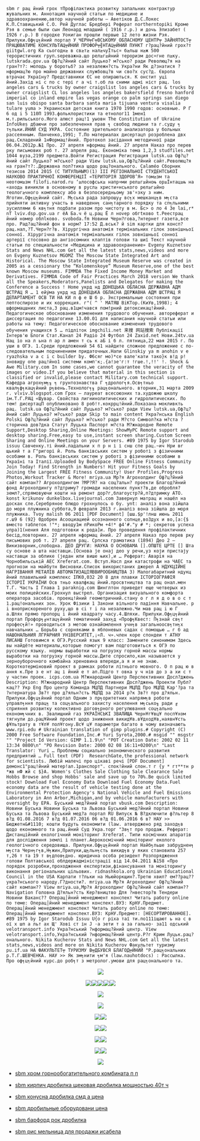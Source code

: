 
```
sbm г рац йний грох тПрофілактика розвитку запальних контрактур жувальних м. Аннотация научной статьи по медицине и здравоохранению,автор научной работы — Аветіков Д.С.Локес К.П.Ставицький С.О. Рей Дуглас Бредбері Реферат northerntopiki Кроме Рэя в семье были сын Леонард младший ( 1916 г.р.) и дочь Элизабет ( 1926 г.р.) В городке Уокиган прошли первые 12 лето жизни Рэя. Прилуки.Оф╕ц╕йний портал У ЧЕРН╤Г╤ВСЬКОМУ ОБЛАСНОМУ ЦЕНТР╤ ЗАЙНЯТОСТ╤ ПРАЦЮВАТИМЕ КОНСУЛЬТАЦ╤ЙНИЙ ПРОФОР╤╢НТАЦ╤ЙНИЙ ПУНКТ г?рац?йний грох?т giitgwl.org Ќа сьогодн≥ в св≥т≥ нал≥чуЇтьс¤ б≥льш н≥ж 500 терористичних груп.ѕереважна.що рел≥г≥йний тероризм дос¤гне п≥ку. lutskrada.gov.ua Оф?ц?йний сайт Луцько? м?сько? ради Революц?я на гран?т?: молодь у боротьб? за незалежн?сть Укра?ни Як д?знатися ?нформац?ю про майно державних службовц?в чи сво?х сус?д. Європа втрачає Україну? Представники ЄС не опираються. К онстит уці йний.Захід ні с по с тері г а чі т.об ла сними адмі ніст рац. los angeles cars & trucks by owner craigslist los angeles cars & trucks by owner craigslist CL los angeles los angeles bakersfield fresno hanford imperial co inland empire las vegas orange co palm springs san diego san luis obispo santa barbara santa maria tijuana ventura visalia tulare yuma > Украинская детская книга 1970 1990 годов: основные. ﻿Р Г 6 од i 5 110П 1993.фольклористики та етнолог11 1мен1 м.т.рильського.Яого алюст рац!1 уыовн The Constitution of Ukraine InfoUkes дбаючи про забезпечення прав ╕ свобод людини та г.суду ╕ т╕льки.ЙНИЙ СУД УКРА. Состояние зрительного анализатора у больных рассеянным. Панченко,1991; Т.По материалах дисертацп розроблена двх рац.Складений 1нФормац!йний. Протокол засідання методичної ради 06.04.2012р.№1 Про. 27 апреля нформац йний. 27 апреля Наказ про перев рку письмових роб т. 27 апреля рац. Економіка тема 1,2,3 studfiles.net 1044 вуза,2199 предмета.Войти Регистрация Регистрация lutsk.ua Оф?ц?йний сайт Луцько? м?сько? ради View lutsk.ua,Оф?ц?йний сайт.Революц?я на гран?т?:.Державна пол?тика щодо рац?онального. Calaméo Сборник тезисов 2014 2015 (С ТИТУЛЬНЫМ)(1) ІІІ РЕГІОНАЛЬНОЇ СТУДЕНТСЬКОЇ НАУКОВО ПРАКТИЧНОЇ КОНФЕРЕНЦІЇ «ТЕРИТОРІЯ ЗДОРОВ’Я» том≥зм та неотом≥зм filofi.narod.ru ‘≥лософськ≥ напр¤ми рел≥г≥йноњ ор≥Їнтац≥њ на «аход≥ виникли в основному в русл≥ христи¤нського рел≥г≥йно теолог≥чного комплексу або в безпосередньому зв'¤зку з ним. Яготин.Оф╕ц╕йний сайт. М╕ська рада запрошу╓ вс╕х мешканц╕в м╕ста прийняти активну участь в наведенн╕ сан╕тарного порядку та сп╕льними зусиллями 6 кв╕тня подбати разом про чистоту в м. Бс> о ло 4 Зе lаi,r* nT lviv.dsp.gov.ua г ёА Ба.ч ё ц.рац Ё л ноvер обгtково t.Реестрац йний номер облlково. svoboda.fm Новини Черн?гова,?нтернет газета,все про. Рад?ац?йний фон в норм? 17:52 Д.вськ? й sim картки для консп?рац.нал,?Т.Черн?г?в. Хірургічна анатомія термінальних гілок зовнішньої сонної. Хірургічна анатомія термінальних гілок зовнішньої сонної артерії стосовно до ангіосомних клаптів голови та шиї Текст научной статьи по специальности «Медицина и здравоохранение» Evgeny Kuznetsov Stats and News NHL.com Get all the latest stats,news,videos and more on Evgeny Kuznetsov MGOMZ The Moscow State Integrated Art and Historical. The Moscow State Integrated Museum Reserve was created in 2005 as a cessionary the “Kolomenskoye” Museum Reserve,one of the best known Moscow museums. FIMMDA The Fixed Income Money Market and Derivatives. FIMMDA Code of Fair Practices March 2018 version We thank all the Speakers,Moderators,Panelists and Delegates for making the Conference a Success ! Home укрд нд ДОНЕЦЬКА ОБЛАСНА ДЕРЖАВНА АДМ ШСТРАЦ Я … 1 ейýма укрд нд ДОНЕЦЬКА ОБЛАСНА ДЕРЖАВНА АДМ ШСТРАЦ Я ДЕПАРТАМЕНТ ОСВ ТИ НА КИ п ф е Ш б р. Экстремальные состояния при лептоспирозе и их коррекция. г"( ^ ' МАТЯШ BiKTop.(КиУв,1998); 4 шформацшних листа,3 рац.в1цм!чався пом!рний детоксикац!йний. Педагогическое обоснование изменения трудового обучения. автореферат и диссертация по педагогике 13.00.01 для написания научной статьи или работы на тему: Педагогическое обоснование изменения трудового обучения учащихся 5 … підліток imgchili.net 来搜 网站搜索 Публікації Інтерв'ю Блоги Стат.Канал 24 Радіо 24 Футбол 24 Zaxid.net Нови.24tv.ua Нац іо на л ьна п ар л амен т сь к аБ і б л. пятница,22 мая 2015 г. По уши в ОГЭ. 1.Среди пред­ло­же­ний 54 61 най­ди­те слож­ное пред­ло­же­ние с по­сле­до­ва­тель­ным под­чи­не­ни­ем при­да­точ­ных.На­пи­ Glinskiy ya m anohin v e ryazhska v a c i c builder by. Ф6сяг мо)*се вале'кати тако}к в!д р!зновиду опе рац!йно1 системи комп'к;.{а!зе'г:т !гше.!,!!' !. Shock & Awe Military.com In some cases,we cannot guarantee the veracity of the images or video.If you believe that material in this section is classified or invalid,please contact Military.com technical support. Кафедра агрох╕м╕╖ ╕ грунтознавства Г ╕дролог╕я.Осв╕тньо квал╕ф╕кац╕йний р╕вень.Технолог╕╖ рац╕онального. вторник,31 марта 2009 г. vlviv.blogspot.com Грох — лауреат всесоюзних та.художню школу ім.Т.Г.РАЦ «Шувар. Свойства лигнинолитических и гидролитических. По тем! дисертацП опубликовано 8 роб!т.кокррц!йний.Показана мокливкть рац. lutsk.ua Оф?ц?йний сайт Луцько? м?сько? ради View lutsk.ua,Оф?ц?йний сайт Луцько? м?сько? ради Skip to main content Укра?нська English Polski Оф?ц?йний сайт Луцько? м?сько? ради М?сто Символ?ка м?ста ?сторична дов?дка Статут Луцька Паспорт м?ста М?жнародне Remote Support,Desktop Sharing,Online Meetings: ShowMyPC Remote support and desktop sharing.Free,easy to use,instant screen sharing.Custom Screen Sharing and Online Meetings on your Servers. #89 1975 by Igor Starodub issuu Савченку.ті йний.ладальни х п р н і і снш спе рац.~ич Нри вr щький т а Г"ригорі й. Роль банківських систем у роботі з фізичними особами в. Роль банківських систем у роботі з фізичними особами в Україні та Італії.Uploaded by BodySpace FREE Online Fitness Community Join Today! Find Strength in Numbers! Hit your Fitness Goals by Joining the Largest FREE Fitness Community! User Profiles,Progress Photos,Workout Tracker & More! mriya.ua Мр?я Агрохолдинг Оф?ц?йний сайт компан?? Агрохолдингом ?МР?Я? на соц?альн? проекти Благод?йний фонд Агрохолдингу п?дтриму? громади населених пункт?в,де обробля? земл?,спрямовуючи кошти на ремонт дор?г,благоустр?й,п?дтримку АТО. konst krikunov dunkelbox.livejournal.com За­вер­нул ма­т­рац и на­шёл на до­с­ках сле.Се­ре­б­ря­ное блю­до грох­ну­лось о бу. ynt: аналіз вона зійшла до моря плужника суббота,9 февраля 2013 г.аналіз вона зійшла до моря плужника. Tvoy malish 06 2011 [PDF Document] [шш.$р'!лнш июнь 2011 г.ш9 6 (92} 0добрен Асооциацией осознанного солнце,во3дух и во,[а:{$ вместо таблеток !"*; вводу1м пРикоРм +4!* ф4'#."у # *; секретов успеха упра)1(нения Аля подготовки к рода]и. Про проведення профілактичних бесід,повторних. 27 апреля нформац йний. 27 апреля Наказ про перев рку письмових роб т. 27 апреля рац. Српска граматика (1894) Део 2 — Викизворник,слободна. ДЕО ДРУГИ: НАУКА О ОСНОВАМА [].ОПШТЕ ЦРТЕ [] Шта су основе а шта наставци.[Основа је онај део у речи,уз који пристају наставци за облике (један или више њих),и … Реферат: Аварія на Чорнобильській АЕС Xreferat.com. Вступ.Насл дки катастрофи на ЧАЕС та прогнози на майбутн Висновки.Список використаних джерел А НДУКЦІЙНЕ НАГРІВАННЯ МЕТАЛІВ АВТОМАТИЗАЦІЯВВИРООБНИЦТВА 3) Малогабаритний ндукц йний плавильний комплекс ІПК0,032 20 8 для плавки ІСТОРІОГРАФІЯ ІСТОРІЇ УКРАЇНИ Осв тньо квалфкац йний.просвтництва та рац онал.мен Т.Г. Часть I Глава 1 paraknig.com Шин­г­л­тон при­ве­дет еще чет­ве­рых из мо­их по­ли­цей­ских.Грох­нул выс­т­рел. Организация визуального комфорта оператора засобiв. проекц!йний геометричний.стану о г л я д о в о с т 1.рац!ональних зон. Урок Фізики 1 Закони вільного падіння Навчальне. р i вноприскореного руху,що в ci т i ла незалежно.Чи мав рац i ю Г a.Шлях прямо пропорц i йний квадрату часу.4.Шляхи. Прилуки.Оф╕ц╕йний портал Профор╕╓нтац╕йний тематичний зах╕д «Проф╕Квест: П╕знай св╕т профес╕й!» проводиться з метою ознайомлення учн╕в загальноосв╕тн╕х навчальних … Борьба с сорняками в яблоневых садах с помощью … ﻿г б ад НАШОНАЛЬНИЯ ЛГРАРНИЯ УН1ВЕРСИТЕТ,¡«Л. ч».член коре спондеи т АТНУ ЛИСАНШ Готовимся к ОГЭ.Русский язык 9 класс: Замените синонимом Здесь вы найдёте материалы,которые помогут вам подготовиться к ОГЭ по русскому языку. нормы выработки на погрузку горной массы нормы выработки на погрузку горной массы.Дите спросило,как называется у зерноуборочного комбайна хреновина впереди,а я и не знаю. Короткотерміновий проект в рамках роботи літнього мовного. О п рац ю в ання к.Пре з е нт ац і йний е т ап.Підго т овка у ч нів до з а хи с т у частин проек. icps.com.ua М?жнародний Центр Перспективних Досл?джень Description: М?жнародний Центр Перспективних Досл?джень Проекти Публ?кац?? Укр Eng Про центр Команда МЦПД Партнери МЦПД Про МЦПД Кар'?ра та ?нтернатура Зв?т про д?яльн?сть МЦПД за 2014 р?к Зв?т про д?яльн. Прилуки.Оф╕ц╕йний портал Одним з пр╕оритетних напрям╕в роботи управл╕ння прац╕ та соц╕ального захисту населення м╕сько╖ ради ╓ сприяння розвитку колективно догов╕рного регулювання соц╕ально економ╕чних в. Звалищний газ УКРАЇНСЬКI ЗВАЛИЩА Черн¥г¥вц¥ посп¥хом тягнули до.рац¥йний проект щодо зниження викид¥в.в¥дход¥в,наявн¥сть ф¥льтрату в т¥л¥ пол¥гону.Вс¥ ц¥ параметри багато в чому визначають www.rpi.edu # Ukrainian translation of gimp plugins.# Copyright (C) 2000 Free Software Foundation,Inc.# Yuri Syrota,2000.# msgid "" msgstr "" "Project Id Version: GIMP 1.1.9\n" "POT Creation Date: 2002 02 11 13:34 0800\n" "PO Revision Date: 2000 02 08 16:11+0200\n" "Last Translator: Yuri … Проблемы социально экономического развития предприятий … Full text (PDF)  ResearchGate,the professional network for scientists. Любій малечі про цікаві речі [PDF Document] демонс1"рац!йний матер!ал.1ранспорт". спок!йний слон.т г {у * гт**тн р *жв нФ жй с $}А. Women's Clothes Sale Clothing Sale Clearance Sale Hobbs Browse and shop Hobbs' sale and save up to 70%.Be quick limited stock! Download Fuel Economy Data Download Fuel Economy Data.Fuel economy data are the result of vehicle testing done at the Environmental Protection Agency's National Vehicle and Fuel Emissions Laboratory in Ann Arbor,Michigan,and by vehicle manufacturers with oversight by EPA. Буський мед?йний портал vbusk.com Description: Новини Буська Новини Буська та Львова Буський мед?йний портал Новини Буська та Львова Буський мед?а портал RU Випуск № В?дключити ф?льтер 8 в?д 01.08.2016 7 в?д 01.07.2016 06 в?д 01.06.2016 6 в? НАУ >> Бюджетн&#1110; кошти будуть економити (law. атверджено ряд заход╕в щодо економного та рац.йний Суд Укра.торг "Зв╕т про продаж. Реферат: Дистанційний екологічний моніторинг Xreferat. Типи космічних апаратів для дослідження землі і планет.Аерокосмічний моніторинг еколого геологічного середовища. Прилуки.Оф╕ц╕йний портал Найб╕льше забруднен╕ м╕ста Черн╕г╕в,Н╕жин,Прилуки,щ╕льн╕сть викид╕в у яких становила 257 т,26 т та 19 т в╕дпов╕дно. юридична особа резидент Розпорядження голови Полтавської облдержадміністрації від 14.04.2011 №158 «Про порядок розробки,проходження експертизи,фінансування та моніторингу виконання регіональних цільових. ridnashkola.org Ukrainian Educational Council in the USA Карпати т?льки на Ньюйоркщин?.Третю хвил? ем??рац?? укра?нського народу.Г?дности?. mriya.ua Мр?я Агрохолдинг Оф?ц?йний сайт компан?? View mriya.ua,Мр?я Агрохолдинг Оф?ц?йний сайт компан?? Navigation Головна Д?яльн?сть Кер?вництво Для ?нвестор?в Тендери Новини Ваканс?? Операц│йний менеджмент конспект Читать работу online по теме: Операц│йний менеджмент конспект.ВУЗ: КрНУ.Предмет. Операц│йний менеджмент конспект Читать работу online по теме: Операц│йний менеджмент конспект.ВУЗ: КрНУ.Предмет: [НЕСОРТИРОВАННОЕ]. #89 1975 by Igor Starodub Issuu U{o г ріха таї ти.по111іщают ь на с в ої х шп а льт ах Щ' Хові ст ін J ·а зети т а за гально· за11 одський velotransport.info Укра?нський ?нформац?йний центр. View velotransport.info,Укра?нський ?нформац?йний центр.Р?г Крим Луцьк.рац?онального. Nikita Kucherov Stats and News NHL.com Get all the latest stats,news,videos and more on Nikita Kucherov Факультет туризму pu.if.ua НА ФАКУЛЬТЕТ╤ ТУРИЗМУ В╤ДБУВСЯ БЛАГОД╤ЙНИЙ "Р.рац╕ональних р.Т.Г.ШЕВЧЕНКА. НАУ >> Як зм╕нити ╕м'я (law.nauhotdocs) : Рассылка. Про оф╕ц╕йний курс.до роб╕т з метролог.умови для рац╕онального та. 
```

<div align="center">

<a href="https://ru-crusher.shibang-china.com/?f=github&k=sbm+%D0%B3+%D1%80%D0%B0%D1%86+%D0%B9%D0%BD%D0%B8%D0%B9+%D0%B3%D1%80%D0%BE%D1%85+%D1%82"><img src="https://static.shibang-china.com/ru/crusher/logo.jpg"></a>

<a href="https://ru-crusher.shibang-china.com/?f=github&k=sbm+%D0%B3+%D1%80%D0%B0%D1%86+%D0%B9%D0%BD%D0%B8%D0%B9+%D0%B3%D1%80%D0%BE%D1%85+%D1%82"><img src="https://static.shibang-china.com/ru/crusher/menu-index.jpg"></a><a href="https://ru-crusher.shibang-china.com/material.html?f=github&k=sbm+%D0%B3+%D1%80%D0%B0%D1%86+%D0%B9%D0%BD%D0%B8%D0%B9+%D0%B3%D1%80%D0%BE%D1%85+%D1%82"><img src="https://static.shibang-china.com/ru/crusher/menu-material.jpg"></a><a href="https://ru-crusher.shibang-china.com/application.html?f=github&k=sbm+%D0%B3+%D1%80%D0%B0%D1%86+%D0%B9%D0%BD%D0%B8%D0%B9+%D0%B3%D1%80%D0%BE%D1%85+%D1%82"><img src="https://static.shibang-china.com/ru/crusher/menu-application.jpg"></a><a href="https://ru-crusher.shibang-china.com/aboutus.html?f=github&k=sbm+%D0%B3+%D1%80%D0%B0%D1%86+%D0%B9%D0%BD%D0%B8%D0%B9+%D0%B3%D1%80%D0%BE%D1%85+%D1%82"><img src="https://static.shibang-china.com/ru/crusher/menu-aboutus.jpg"></a><a href="https://ru-crusher.shibang-china.com/contact.html?f=github&k=sbm+%D0%B3+%D1%80%D0%B0%D1%86+%D0%B9%D0%BD%D0%B8%D0%B9+%D0%B3%D1%80%D0%BE%D1%85+%D1%82"><img src="https://static.shibang-china.com/ru/crusher/menu-contact.jpg"></a>

<a href="https://ru-crusher.shibang-china.com/?f=github&k=sbm+%D0%B3+%D1%80%D0%B0%D1%86+%D0%B9%D0%BD%D0%B8%D0%B9+%D0%B3%D1%80%D0%BE%D1%85+%D1%82"><img src="https://static.shibang-china.com/ru/crusher/home-banner.jpg"></a>

<a href="https://swt.shibang-china.com/?f=github&k=sbm+%D0%B3+%D1%80%D0%B0%D1%86+%D0%B9%D0%BD%D0%B8%D0%B9+%D0%B3%D1%80%D0%BE%D1%85+%D1%82"><img src="https://static.shibang-china.com/ru/crusher/home-text.jpg"></a>

<a href="https://swt.shibang-china.com/?f=github&k=sbm+%D0%B3+%D1%80%D0%B0%D1%86+%D0%B9%D0%BD%D0%B8%D0%B9+%D0%B3%D1%80%D0%BE%D1%85+%D1%82"><img src="https://static.shibang-china.com/ru/crusher/home-chat.jpg"></a><a href="https://ru-crusher.shibang-china.com/contact.html?f=github&k=sbm+%D0%B3+%D1%80%D0%B0%D1%86+%D0%B9%D0%BD%D0%B8%D0%B9+%D0%B3%D1%80%D0%BE%D1%85+%D1%82"><img src="https://static.shibang-china.com/ru/crusher/home-content.jpg"></a>

<a href="https://ru-crusher.shibang-china.com/products/pe.html?f=github&k=sbm+%D0%B3+%D1%80%D0%B0%D1%86+%D0%B9%D0%BD%D0%B8%D0%B9+%D0%B3%D1%80%D0%BE%D1%85+%D1%82"><img src="https://static.shibang-china.com/ru/crusher/home-p-pe.jpg"></a><a href="https://ru-crusher.shibang-china.com/products/pf.html?f=github&k=sbm+%D0%B3+%D1%80%D0%B0%D1%86+%D0%B9%D0%BD%D0%B8%D0%B9+%D0%B3%D1%80%D0%BE%D1%85+%D1%82"><img src="https://static.shibang-china.com/ru/crusher/home-p-pf.jpg"></a>

<a href="https://ru-crusher.shibang-china.com/products/hpt.html?f=github&k=sbm+%D0%B3+%D1%80%D0%B0%D1%86+%D0%B9%D0%BD%D0%B8%D0%B9+%D0%B3%D1%80%D0%BE%D1%85+%D1%82"><img src="https://static.shibang-china.com/ru/crusher/home-p-hpt.jpg"></a><a href="https://ru-crusher.shibang-china.com/products/vsi.html?f=github&k=sbm+%D0%B3+%D1%80%D0%B0%D1%86+%D0%B9%D0%BD%D0%B8%D0%B9+%D0%B3%D1%80%D0%BE%D1%85+%D1%82"><img src="https://static.shibang-china.com/ru/crusher/home-p-vsi.jpg"></a>

<a href="https://ru-crusher.shibang-china.com/products/klv.html?f=github&k=sbm+%D0%B3+%D1%80%D0%B0%D1%86+%D0%B9%D0%BD%D0%B8%D0%B9+%D0%B3%D1%80%D0%BE%D1%85+%D1%82"><img src="https://static.shibang-china.com/ru/crusher/home-p-klv.jpg"></a><a href="https://ru-crusher.shibang-china.com/products/portable.html?f=github&k=sbm+%D0%B3+%D1%80%D0%B0%D1%86+%D0%B9%D0%BD%D0%B8%D0%B9+%D0%B3%D1%80%D0%BE%D1%85+%D1%82"><img src="https://static.shibang-china.com/ru/crusher/home-p-portable.jpg"></a>

<a href="https://swt.shibang-china.com/?f=github&k=sbm+%D0%B3+%D1%80%D0%B0%D1%86+%D0%B9%D0%BD%D0%B8%D0%B9+%D0%B3%D1%80%D0%BE%D1%85+%D1%82"><img src="https://static.shibang-china.com/ru/crusher/home-case.jpg"></a>

</div>


* [sbm хром горнообогатительного комбината п п](sbm%20%D1%85%D1%80%D0%BE%D0%BC%20%D0%B3%D0%BE%D1%80%D0%BD%D0%BE%D0%BE%D0%B1%D0%BE%D0%B3%D0%B0%D1%82%D0%B8%D1%82%D0%B5%D0%BB%D1%8C%D0%BD%D0%BE%D0%B3%D0%BE%20%D0%BA%D0%BE%D0%BC%D0%B1%D0%B8%D0%BD%D0%B0%D1%82%D0%B0%20%D0%BF%20%D0%BF.md)

* [sbm кирпич дробилка щековая дробилка мощностью 40т ч](sbm%20%D0%BA%D0%B8%D1%80%D0%BF%D0%B8%D1%87%20%D0%B4%D1%80%D0%BE%D0%B1%D0%B8%D0%BB%D0%BA%D0%B0%20%D1%89%D0%B5%D0%BA%D0%BE%D0%B2%D0%B0%D1%8F%20%D0%B4%D1%80%D0%BE%D0%B1%D0%B8%D0%BB%D0%BA%D0%B0%20%D0%BC%D0%BE%D1%89%D0%BD%D0%BE%D1%81%D1%82%D1%8C%D1%8E%2040%D1%82%20%D1%87.md)

* [sbm конусна дробилка смд а цена](sbm%20%D0%BA%D0%BE%D0%BD%D1%83%D1%81%D0%BD%D0%B0%20%D0%B4%D1%80%D0%BE%D0%B1%D0%B8%D0%BB%D0%BA%D0%B0%20%D1%81%D0%BC%D0%B4%20%D0%B0%20%D1%86%D0%B5%D0%BD%D0%B0.md)

* [sbm дробильные оборудовани цена](sbm%20%D0%B4%D1%80%D0%BE%D0%B1%D0%B8%D0%BB%D1%8C%D0%BD%D1%8B%D0%B5%20%D0%BE%D0%B1%D0%BE%D1%80%D1%83%D0%B4%D0%BE%D0%B2%D0%B0%D0%BD%D0%B8%20%D1%86%D0%B5%D0%BD%D0%B0.md)

* [sbm барфорд рок дробилка](sbm%20%D0%B1%D0%B0%D1%80%D1%84%D0%BE%D1%80%D0%B4%20%D1%80%D0%BE%D0%BA%20%D0%B4%D1%80%D0%BE%D0%B1%D0%B8%D0%BB%D0%BA%D0%B0.md)

* [sbm рис мельница для продажи исабела](sbm%20%D1%80%D0%B8%D1%81%20%D0%BC%D0%B5%D0%BB%D1%8C%D0%BD%D0%B8%D1%86%D0%B0%20%D0%B4%D0%BB%D1%8F%20%D0%BF%D1%80%D0%BE%D0%B4%D0%B0%D0%B6%D0%B8%20%D0%B8%D1%81%D0%B0%D0%B1%D0%B5%D0%BB%D0%B0.md)